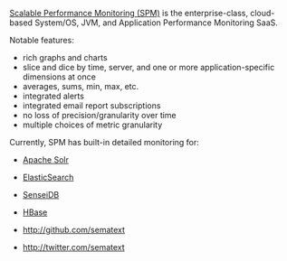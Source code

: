 [Scalable Performance Monitoring
(SPM)](http://sematext.com/spm/index.html) is the enterprise-class,
cloud-based System/OS, JVM, and Application Performance Monitoring
SaaS.

Notable features:
* rich graphs and charts
* slice and dice by time, server, and one or more application-specific
  dimensions at once
* averages, sums, min, max, etc.
* integrated alerts
* integrated email report subscriptions
* no loss of precision/granularity over time
* multiple choices of metric granularity

Currently, SPM has built-in detailed monitoring for:
* [Apache Solr](http://sematext.com/spm/solr-performance-monitoring/index.html)
* [ElasticSearch](http://sematext.com/spm/elasticsearch-performance-monitoring/index.html)
* [SenseiDB](http://sematext.com/spm/senseidb-performance-monitoring/index.html)
* [HBase](http://sematext.com/spm/hbase-performance-monitoring/index.html)

* http://github.com/sematext
* http://twitter.com/sematext
